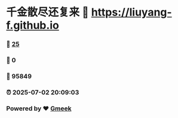 # 千金散尽还复来 :link: https://liuyang-f.github.io 
### :page_facing_up: [25](https://liuyang-f.github.io/tag.html) 
### :speech_balloon: 0 
### :hibiscus: 95849 
### :alarm_clock: 2025-07-02 20:09:03 
### Powered by :heart: [Gmeek](https://github.com/Meekdai/Gmeek)
